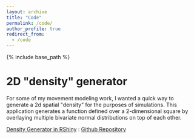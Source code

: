 ```yaml
---
layout: archive
title: "Code"
permalink: /code/
author_profile: true
redirect_from:
  - /code
---
```


{% include base_path %}

2D "density" generator
======
For some of my movement modeling work, I wanted a quick way to generate a 2d spatial "density" for the purposes of simulations. This application generates a function defined over a 2-dimensional square by overlaying multiple bivariate normal distributions on top of each other.

[Density Generator in RShiny](hbwaddel.shinyapps.io/GenerateDensity) : 
[Github Repository](https://github.com/hbwddl/spatial-density-generator)
